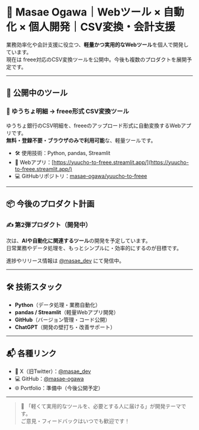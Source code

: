 # 📌 Masae Ogawa｜Webツール × 自動化 × 個人開発｜CSV変換・会計支援

業務効率化や会計支援に役立つ、**軽量かつ実用的なWebツール**を個人で開発しています。  
現在は freee対応のCSV変換ツールを公開中。今後も複数のプロダクトを展開予定です。

---

## 🚀 公開中のツール

### 📄 ゆうちょ明細 → freee形式 CSV変換ツール

ゆうちょ銀行のCSV明細を、freeeのアップロード形式に自動変換するWebアプリです。  
**無料・登録不要・ブラウザのみで利用可能**な、軽量ツールです。

- 🛠 使用技術：Python, pandas, Streamlit  
- 🔗 Webアプリ：[https://yuucho-to-freee.streamlit.app/](https://yuucho-to-freee.streamlit.app/)  
- 💻 GitHubリポジトリ：[masae-ogawa/yuucho-to-freee](https://github.com/masae-ogawa/yuucho-to-freee)

---

## 📦 今後のプロダクト計画

### ✍️ 第2弾プロダクト（開発中）

次は、**AIや自動化に関連するツール**の開発を予定しています。  
日常業務やデータ処理を、もっとシンプルに・効率的にするのが目標です。

進捗やリリース情報は [@masae_dev](https://x.com/masae_dev) にて発信中。

---

## 🛠 技術スタック

- **Python**（データ処理・業務自動化）
- **pandas / Streamlit**（軽量Webアプリ開発）
- **GitHub**（バージョン管理・コード公開）
- **ChatGPT**（開発の壁打ち・改善サポート）

---

## 📬 各種リンク

- 🧵 X（旧Twitter）：[@masae_dev](https://x.com/masae_dev)  
- 💻 GitHub：[@masae-ogawa](https://github.com/masae-ogawa)  
- 🌐 Portfolio：準備中（今後公開予定）

---

> 🎯 「軽くて実用的なツールを、必要とする人に届ける」が開発テーマです。  
> ご意見・フィードバックはいつでも歓迎です！
